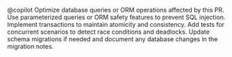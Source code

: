 @copilot Optimize database queries or ORM operations affected by this PR. Use parameterized queries or ORM safety features to prevent SQL injection. Implement transactions to maintain atomicity and consistency. Add tests for concurrent scenarios to detect race conditions and deadlocks. Update schema migrations if needed and document any database changes in the migration notes.
